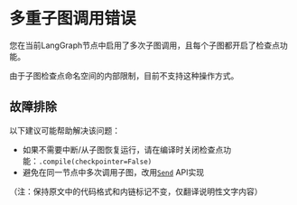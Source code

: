 # 多重子图调用错误

您在当前LangGraph节点中启用了多次子图调用，且每个子图都开启了检查点功能。

由于子图检查点命名空间的内部限制，目前不支持这种操作方式。

## 故障排除

以下建议可能帮助解决该问题：

- 如果不需要中断/从子图恢复运行，请在编译时关闭检查点功能：`.compile(checkpointer=False)`
- 避免在同一节点中多次调用子图，改用[`Send`](https://langchain-ai.github.io/langgraph/concepts/low_level/#send) API实现

（注：保持原文中的代码格式和内链标记不变，仅翻译说明性文字内容）